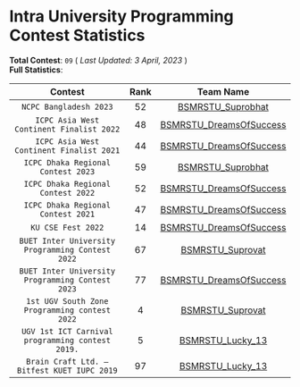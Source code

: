 # Intra University Programming Contest Statistics 

**Total Contest**: `09`  ( *Last Updated: 3 April, 2023* ) <br>
**Full Statistics**:

| Contest         | Rank  | Team Name         |
|:----------------:|:-----------------------:|:----------------:|
|`NCPC Bangladesh 2023`|52|[BSMRSTU_Suprobhat]()|
|`ICPC Asia West Continent Finalist 2022`|48|[BSMRSTU_DreamsOfSuccess](https://icpc.codedrills.io/contests/icpc-asia-west-continent-final-contest-2022/scoreboard)|
|`ICPC Asia West Continent Finalist 2021`|44|[BSMRSTU_DreamsOfSuccess](https://icpc.codedrills.io/contests/icpc-asia-west-continent-finals-2021/scoreboard)|
|`ICPC Dhaka Regional Contest 2023`|59|[BSMRSTU_Suprobhat]([https://algo.codemarshal.org/contests/dhaka-22/standings](https://bapsoj.org/contests/icpc-dhaka-regional-site-2023/standings))|
|`ICPC Dhaka Regional Contest 2022`|52|[BSMRSTU_DreamsOfSuccess](https://algo.codemarshal.org/contests/dhaka-22/standings)|
|`ICPC Dhaka Regional Contest 2021`|47|[BSMRSTU_DreamsOfSuccess](https://algo.codemarshal.org/contests/dhaka-21-main/standings)|
|`KU CSE Fest 2022`|14|[BSMRSTU_DreamsOfSuccess]()|
|`BUET Inter University Programming Contest 2022`|67|[BSMRSTU_Suprovat](https://toph.co/c/buet-inter-university-2022/standings)|
|`BUET Inter University Programming Contest 2023`|77|[BSMRSTU_DreamsOfSuccess](https://toph.co/c/buet-inter-university-2023/standings)|
|`1st UGV South Zone Programming contest 2022`|4|[BSMRSTU_Suprovat]()|
|`UGV 1st ICT Carnival programming contest 2019.`|5|[BSMRSTU_Lucky_13]()|
|`Brain Craft Ltd. – Bitfest KUET IUPC 2019`|97|[BSMRSTU_Lucky_13](https://algo.codemarshal.org/contests/kuet-iupc-19/standings)|
